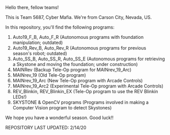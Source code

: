 Hello there, fellow teams!


This is Team 5687, Cyber Mafia. We're from Carson City, Nevada, US.

In this repository, you'll find the following programs:

1. Auto19_F_B, Auto_F_R (Autonomous programs with foundation manipulation; outdated)
2. Auto19_Rev_B, Auto_Rev_R (Autonomous programs for previous season's robot; outdated)
3. Auto_SS_B, Auto_SS_R, Auto_SS_E (Autonomous programs for retrieving a Skystone and moving the foundation; under construction)
4. MAINRev (Backup Tele-Op program for MAINrev_19_Arc)
5. MAINrev_19 (Old Tele-Op program)
6. MAINrev_19_Arc (New Tele-Op program with Arcade Controls)
7. MAINrev_19_Arc2 (Experimental Tele-Op program with Arcade Controls)
8. REV_Blinkin, REV_Blinkin_EX (Tele-Op program to use the REV Blinkin LEDs!)
9. SKYSTONE & OpenCV programs (Programs involved in making a Computer Vision program to detect Skystones)


We hope you have a wonderful season. Good luck!!

REPOSITORY LAST UPDATED: 2/14/20
